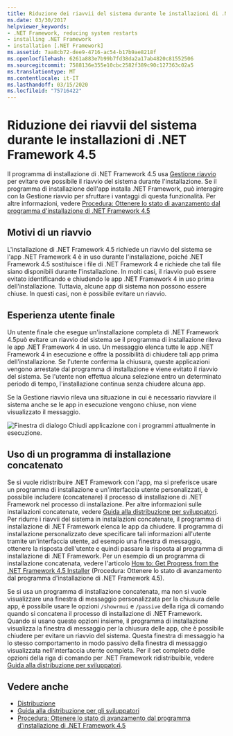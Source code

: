 ```yaml
---
title: Riduzione dei riavvii del sistema durante le installazioni di .NET Framework 4.5
ms.date: 03/30/2017
helpviewer_keywords:
- .NET Framework, reducing system restarts
- installing .NET Framework
- installation [.NET Framework]
ms.assetid: 7aa8cb72-dee9-4716-ac54-b17b9ae8218f
ms.openlocfilehash: 6261a883e7b99b7fd38da2a17ab4820c81552506
ms.sourcegitcommit: 7588136e355e10cbc2582f389c90c127363c02a5
ms.translationtype: MT
ms.contentlocale: it-IT
ms.lasthandoff: 03/15/2020
ms.locfileid: "75716422"
---
```

# <a name="reducing-system-restarts-during-net-framework-45-installations"></a>Riduzione dei riavvii del sistema durante le installazioni di .NET Framework 4.5
Il programma di installazione di .NET Framework 4.5 usa [Gestione riavvio](/windows/win32/rstmgr/about-restart-manager) per evitare ove possibile il riavvio del sistema durante l'installazione. Se il programma di installazione dell'app installa .NET Framework, può interagire con la Gestione riavvio per sfruttare i vantaggi di questa funzionalità. Per altre informazioni, vedere [Procedura: Ottenere lo stato di avanzamento dal programma d'installazione di .NET Framework 4.5](how-to-get-progress-from-the-dotnet-installer.md)  
  
## <a name="reasons-for-a-restart"></a>Motivi di un riavvio  
 L'installazione di .NET Framework 4.5 richiede un riavvio del sistema se l'app .NET Framework 4 è in uso durante l'installazione, poiché .NET Framework 4.5 sostituisce i file di .NET Framework 4 e richiede che tali file siano disponibili durante l'installazione. In molti casi, il riavvio può essere evitato identificando e chiudendo le app .NET Framework 4 in uso prima dell'installazione. Tuttavia, alcune app di sistema non possono essere chiuse. In questi casi, non è possibile evitare un riavvio.  
  
## <a name="end-user-experience"></a>Esperienza utente finale  
 Un utente finale che esegue un'installazione completa di .NET Framework 4.5può evitare un riavvio del sistema se il programma di installazione rileva le app .NET Framework 4 in uso. Un messaggio elenca tutte le app .NET Framework 4 in esecuzione e offre la possibilità di chiudere tali app prima dell'installazione. Se l'utente conferma la chiusura, queste applicazioni vengono arrestate dal programma di installazione e viene evitato il riavvio del sistema. Se l'utente non effettua alcuna selezione entro un determinato periodo di tempo, l'installazione continua senza chiudere alcuna app.  
  
 Se la Gestione riavvio rileva una situazione in cui è necessario riavviare il sistema anche se le app in esecuzione vengono chiuse, non viene visualizzato il messaggio.  
  
 ![Finestra di dialogo Chiudi applicazione con i programmi attualmente in esecuzione.](./media/reducing-system-restarts/close-application-dialog.png)  
  
## <a name="using-a-chained-installer"></a>Uso di un programma di installazione concatenato  
 Se si vuole ridistribuire .NET Framework con l'app, ma si preferisce usare un programma di installazione e un'interfaccia utente personalizzati, è possibile includere (concatenare) il processo di installazione di .NET Framework nel processo di installazione. Per altre informazioni sulle installazioni concatenate, vedere [Guida alla distribuzione per sviluppatori](deployment-guide-for-developers.md). Per ridurre i riavvii del sistema in installazioni concatenate, il programma di installazione di .NET Framework elenca le app da chiudere. Il programma di installazione personalizzato deve specificare tali informazioni all'utente tramite un'interfaccia utente, ad esempio una finestra di messaggio, ottenere la risposta dell'utente e quindi passare la risposta al programma di installazione di .NET Framework. Per un esempio di un programma di installazione concatenata, vedere l'articolo [How to: Get Progress from the .NET Framework 4.5 Installer](how-to-get-progress-from-the-dotnet-installer.md) (Procedura: Ottenere lo stato di avanzamento dal programma d'installazione di .NET Framework 4.5).  
  
 Se si usa un programma di installazione concatenata, ma non si vuole visualizzare una finestra di messaggio personalizzata per la chiusura delle app, è possibile usare le opzioni `/showrmui` e `/passive` della riga di comando quando si concatena il processo di installazione di .NET Framework. Quando si usano queste opzioni insieme, il programma di installazione visualizza la finestra di messaggio per la chiusura delle app, che è possibile chiudere per evitare un riavvio del sistema. Questa finestra di messaggio ha lo stesso comportamento in modo passivo della finestra di messaggio visualizzata nell'interfaccia utente completa. Per il set completo delle opzioni della riga di comando per .NET Framework ridistribuibile, vedere [Guida alla distribuzione per sviluppatori](deployment-guide-for-developers.md).  
  
## <a name="see-also"></a>Vedere anche

- [Distribuzione](index.md)
- [Guida alla distribuzione per gli sviluppatori](deployment-guide-for-developers.md)
- [Procedura: Ottenere lo stato di avanzamento dal programma d'installazione di .NET Framework 4.5](how-to-get-progress-from-the-dotnet-installer.md)
